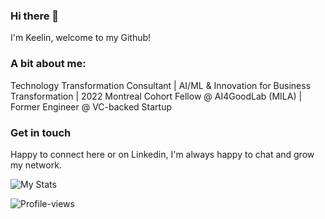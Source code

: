 ### Hi there 👋
I'm Keelin, welcome to my Github!

### A bit about me:
Technology Transformation Consultant | AI/ML & Innovation for Business Transformation | 2022 Montreal Cohort Fellow @ AI4GoodLab (MILA) | Former Engineer @ VC-backed Startup

### Get in touch
Happy to connect here or on Linkedin, I'm always happy to chat and grow my network. 


![My Stats](https://github-readme-stats.vercel.app/api?username=ksek87&show_icons=true&theme=tokyonight&hide=contribs,prs)


![Profile-views](https://komarev.com/ghpvc/?username=ksek87)

<!--
**ksek87/ksek87** is a ✨ _special_ ✨ repository because its `README.md` (this file) appears on your GitHub profile.

Here are some ideas to get you started:

- 🔭 I’m currently working on ...
- 🌱 I’m currently learning ...
- 👯 I’m looking to collaborate on ...
- 🤔 I’m looking for help with ...
- 💬 Ask me about ...
- 📫 How to reach me: ...
- 😄 Pronouns: ...
- ⚡ Fun fact: ...
-->
